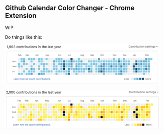 ## Github Calendar Color Changer - Chrome Extension

WIP

Do things like this:

![Sample Screenshot](https://raw.githubusercontent.com/KevinRamsunder/github-calendar-color-changer/master/sample.png)

![Halloween Sample Screenshot](https://raw.githubusercontent.com/KevinRamsunder/github-calendar-color-changer/master/halloween_sample.png)